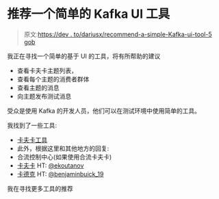 # 推荐一个简单的 Kafka UI 工具

> 原文:[https://dev . to/dariusx/recommend-a-simple-Kafka-ui-tool-5 gob](https://dev.to/dariusx/recommend-a-simple-kafka-ui-tool-5gob)

我正在寻找一个简单的基于 UI 的工具，将有所帮助的建议

*   查看卡夫卡主题列表，
*   查看每个主题的消费者群体
*   查看主题的消息
*   向主题发布测试消息

受众是使用 Kafka 的开发人员，他们可以在测试环境中使用简单的工具。

我找到了一些工具:

*   [卡夫卡工具](http://www.kafkatool.com/features.html)
*   此外，根据这里和其他地方的回复:
*   合流控制中心(如果使用合流卡夫卡)
*   [卡夫卡](https://github.com/obsidiandynamics/kafdrop) HT: [@ekoutanov](https://dev.to/ekoutanov)
*   [卡德克](https://www.xeotek.com/kadeck/) HT: [@benjaminbuick_19](https://dev.to/benjaminbuick_19)

我在寻找更多工具的推荐